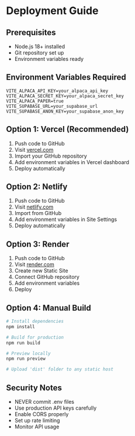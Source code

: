 # Deployment Guide

## Prerequisites
- Node.js 18+ installed
- Git repository set up
- Environment variables ready

## Environment Variables Required
```
VITE_ALPACA_API_KEY=your_alpaca_api_key
VITE_ALPACA_SECRET_KEY=your_alpaca_secret_key
VITE_ALPACA_PAPER=true
VITE_SUPABASE_URL=your_supabase_url
VITE_SUPABASE_ANON_KEY=your_supabase_anon_key
```

## Option 1: Vercel (Recommended)
1. Push code to GitHub
2. Visit [vercel.com](https://vercel.com)
3. Import your GitHub repository
4. Add environment variables in Vercel dashboard
5. Deploy automatically

## Option 2: Netlify
1. Push code to GitHub
2. Visit [netlify.com](https://netlify.com)
3. Import from GitHub
4. Add environment variables in Site Settings
5. Deploy automatically

## Option 3: Render
1. Push code to GitHub
2. Visit [render.com](https://render.com)
3. Create new Static Site
4. Connect GitHub repository
5. Add environment variables
6. Deploy

## Option 4: Manual Build
```bash
# Install dependencies
npm install

# Build for production
npm run build

# Preview locally
npm run preview

# Upload 'dist' folder to any static host
```

## Security Notes
- NEVER commit .env files
- Use production API keys carefully
- Enable CORS properly
- Set up rate limiting
- Monitor API usage